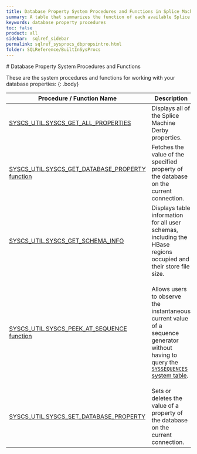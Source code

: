 ```yaml
---
title: Database Property System Procedures and Functions in Splice Machine
summary: A table that summarizes the function of each available Splice Machine built-in system procedures for retrieving and setting database properties.
keywords: database property procedures
toc: false
product: all
sidebar:  sqlref_sidebar
permalink: sqlref_sysprocs_dbpropsintro.html
folder: SQLReference/BuiltInSysProcs
---
```

<section>
<div class="TopicContent" data-swiftype-index="true" markdown="1">
# Database Property System Procedures and Functions

These are the system procedures and functions for working with your
database properties:
{: .body}

<table summary="Summary of Splice Machine system procedures and functions for database properties">
                <col />
                <col />
                <thead>
                    <tr>
                        <th>Procedure / Function Name</th>
                        <th>Description</th>
                    </tr>
                </thead>
                <tbody>
                    <tr>
                        <td class="CodeFont"><a href="sqlref_sysprocs_getallprops.html">SYSCS_UTIL.SYSCS_GET_ALL_PROPERTIES</a>
                        </td>
                        <td>Displays all of the Splice Machine Derby properties.</td>
                    </tr>
                    <tr>
                        <td class="CodeFont"><a href="sqlref_sysprocs_getdbprop.html">SYSCS_UTIL.SYSCS_GET_DATABASE_PROPERTY function</a>
                        </td>
                        <td>Fetches the value of the specified property of the database on the current connection.</td>
                    </tr>
                    <tr>
                        <td class="CodeFont"><a href="sqlref_sysprocs_getschemainfo.html">SYSCS_UTIL.SYSCS_GET_SCHEMA_INFO</a>
                        </td>
                        <td>Displays table information for all user schemas, including the HBase regions occupied and their store file size.</td>
                    </tr>
                    <tr>
                        <td class="CodeFont"><a href="sqlref_sysprocs_peekatseq.html">SYSCS_UTIL.SYSCS_PEEK_AT_SEQUENCE function</a>
                        </td>
                        <td>
                            <p>Allows users to observe the instantaneous current value of a sequence generator without having to query the <a href="sqlref_systables_syssequences.html"><code>SYSSEQUENCES</code> system table</a>. </p>
                        </td>
                    </tr>
                    <tr>
                        <td class="CodeFont"><a href="sqlref_sysprocs_setdbprop.html">SYSCS_UTIL.SYSCS_SET_DATABASE_PROPERTY</a>
                        </td>
                        <td>Sets or deletes the value of a property of the database on the current connection.</td>
                    </tr>
                </tbody>
            </table>
</div>
</section>

